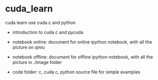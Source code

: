 # cuda_learn
cuda learn use cuda c and python

- introduction to cuda c and pycuda

- notebook online: document for online ipython notebook, with all the picture on qiniu

- notebook offline: document for offline ipython notebook, with all the picture in ./image folder

- code folder: c, cuda c, python source file for simple examples
